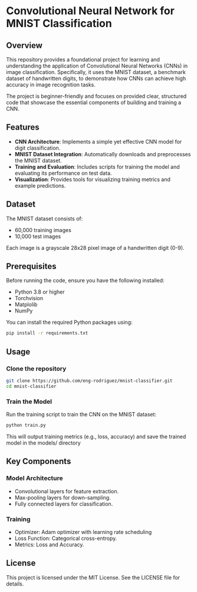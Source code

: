 # Convolutional Neural Network for MNIST Classification

## Overview

This repository provides a foundational project for learning and understanding the application of Convolutional Neural Networks (CNNs) in image classification. Specifically, it uses the MNIST dataset, a benchmark dataset of handwritten digits, to demonstrate how CNNs can achieve high accuracy in image recognition tasks.

The project is beginner-friendly and focuses on provided clear, structured code that showcase the essential components of building and training a CNN. 

## Features
- **CNN Architecture**: Implements a simple yet effective CNN model for digit classification.
- **MNIST Dataset Integration**: Automatically downloads and preprocesses the MNIST dataset.
- **Training and Evaluation**: Includes scripts for training the model and evaluating its performance on test data.
- **Visualization**: Provides tools for visualizing training metrics and example predictions.

## Dataset
The MNIST dataset consists of:
- 60,000 training images
- 10,000 test images

Each image is a grayscale 28x28 pixel image of a handwritten digit (0-9).

## Prerequisites

Before running the code, ensure you have the following installed:

- Python 3.8 or higher
- Torchvision
- Matplolib
- NumPy

You can install the required Python packages using:
```bash
pip install -r requirements.txt
```

## Usage

### Clone the repository

```bash
git clone https://github.com/eng-rodriguez/mnist-classifier.git
cd mnist-classifier
```

### Train the Model

Run the training script to train the CNN on the MNIST dataset:

```bash
python train.py
```

This will output training metrics (e.g., loss, accuracy) and save the trained model in the models/ directory

## Key Components

### Model Architecture

- Convolutional layers for feature extraction.
- Max-pooling layers for down-sampling.
- Fully connected layers for classification.

### Training

- Optimizer: Adam optimizer with learning rate scheduling
- Loss Function: Categorical cross-entropy.
- Metrics: Loss and Accuracy.

## License

This project is licensed under the MIT License. See the LICENSE file for details.
